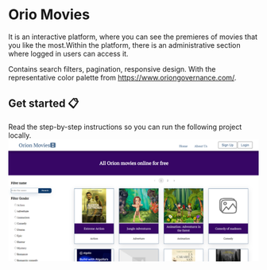# Orio Movies 
It is an interactive platform, where you can see the premieres of movies that you like the most.Within the platform, there is an administrative section where logged in users can access it.

Contains search filters, pagination, responsive design. With the representative color palette from https://www.oriongovernance.com/.

## Get started 📋 
Read the step-by-step instructions so you can run the following project locally.
<img src="/src/assets/img-report/home.png" style="width:50vh; height:auto" />
